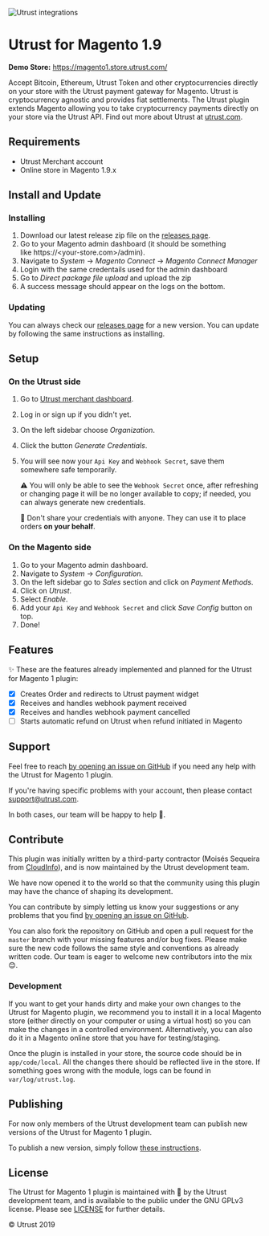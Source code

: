 ![Utrust integrations](https://user-images.githubusercontent.com/1558992/67495646-1e356b00-f673-11e9-8854-1beac877c586.png)

# Utrust for Magento 1.9

**Demo Store:** https://magento1.store.utrust.com/

Accept Bitcoin, Ethereum, Utrust Token and other cryptocurrencies directly on your store with the Utrust payment gateway for Magento.
Utrust is cryptocurrency agnostic and provides fiat settlements.
The Utrust plugin extends Magento allowing you to take cryptocurrency payments directly on your store via the Utrust API.
Find out more about Utrust at [utrust.com](https://utrust.com).

## Requirements

- Utrust Merchant account
- Online store in Magento 1.9.x

## Install and Update

### Installing

1. Download our latest release zip file on the [releases page](https://github.com/utrustdev/utrust-for-magento1/releases).
2. Go to your Magento admin dashboard (it should be something like https://<your-store.com>/admin).
3. Navigate to _System_ -> _Magento Connect_ -> _Magento Connect Manager_
4. Login with the same credentails used for the admin dashboard
5. Go to _Direct package file upload_ and upload the zip
6. A success message should appear on the logs on the bottom.

### Updating

You can always check our [releases page](https://github.com/utrustdev/utrust-for-magento1/releases) for a new version. You can update by following the same instructions as installing.

## Setup

### On the Utrust side

1. Go to [Utrust merchant dashboard](https://merchants.utrust.com).
2. Log in or sign up if you didn't yet.
3. On the left sidebar choose _Organization_.
4. Click the button _Generate Credentials_.
5. You will see now your `Api Key` and `Webhook Secret`, save them somewhere safe temporarily.

   :warning: You will only be able to see the `Webhook Secret` once, after refreshing or changing page it will be no longer available to copy; if needed, you can always generate new credentials.

   :no_entry_sign: Don't share your credentials with anyone. They can use it to place orders **on your behalf**.

### On the Magento side

1. Go to your Magento admin dashboard.
2. Navigate to _System_ -> _Configuration_.
3. On the left sidebar go to _Sales_ section and click on _Payment Methods_.
4. Click on _Utrust_.
5. Select _Enable_.
6. Add your `Api Key` and `Webhook Secret` and click _Save Config_ button on top.
7. Done!

## Features

:sparkles: These are the features already implemented and planned for the Utrust for Magento 1 plugin:

- [x] Creates Order and redirects to Utrust payment widget
- [x] Receives and handles webhook payment received
- [x] Receives and handles webhook payment cancelled
- [ ] Starts automatic refund on Utrust when refund initiated in Magento

## Support

Feel free to reach [by opening an issue on GitHub](https://github.com/utrustdev/utrust-for-magento1/issues/new) if you need any help with the Utrust for Magento 1 plugin.

If you're having specific problems with your account, then please contact support@utrust.com.

In both cases, our team will be happy to help :purple_heart:.

## Contribute

This plugin was initially written by a third-party contractor (Moisés Sequeira from [CloudInfo](https://cloudinfo.pt/)), and is now maintained by the Utrust development team.

We have now opened it to the world so that the community using this plugin may have the chance of shaping its development.

You can contribute by simply letting us know your suggestions or any problems that you find [by opening an issue on GitHub](https://github.com/utrustdev/utrust-for-magento1/issues/new).

You can also fork the repository on GitHub and open a pull request for the `master` branch with your missing features and/or bug fixes.
Please make sure the new code follows the same style and conventions as already written code.
Our team is eager to welcome new contributors into the mix :blush:.

### Development

If you want to get your hands dirty and make your own changes to the Utrust for Magento plugin, we recommend you to install it in a local Magento store (either directly on your computer or using a virtual host) so you can make the changes in a controlled environment.
Alternatively, you can also do it in a Magento online store that you have for testing/staging.

Once the plugin is installed in your store, the source code should be in `app/code/local`. All the changes there should be reflected live in the store.
If something goes wrong with the module, logs can be found in `var/log/utrust.log`.

## Publishing

For now only members of the Utrust development team can publish new versions of the Utrust for Magento 1 plugin.

To publish a new version, simply follow [these instructions](https://github.com/utrustdev/utrust-for-magento1/wiki/Publishing).

## License

The Utrust for Magento 1 plugin is maintained with :purple_heart: by the Utrust development team, and is available to the public under the GNU GPLv3 license. Please see [LICENSE](https://github.com/utrustdev/magento1/blob/master/LICENSE) for further details.

&copy; Utrust 2019
